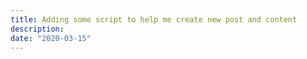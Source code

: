 ```yaml
---
title: Adding some script to help me create new post and content
description: 
date: "2020-03-15"
---
```


<content>

